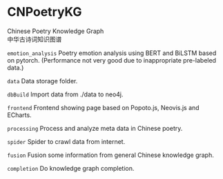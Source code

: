 # CNPoetryKG
 Chinese Poetry Knowledge Graph  
 中华古诗词知识图谱  
   
 ```emotion_analysis``` Poetry emotion analysis using BERT and BiLSTM based on pytorch. (Performance not very good due to inappropriate pre-labeled data.)   
   
 ```data``` Data storage folder.  
   
 ```dbBuild``` Import data from ./data to neo4j.  
   
 ```frontend``` Frontend showing page based on Popoto.js, Neovis.js and ECharts.  
   
 ```processing``` Process and analyze meta data in Chinese poetry.  
   
 ```spider``` Spider to crawl data from internet.  

```fusion``` Fusion some information from general Chinese knowledge graph.

```completion``` Do knowledge graph completion.
 